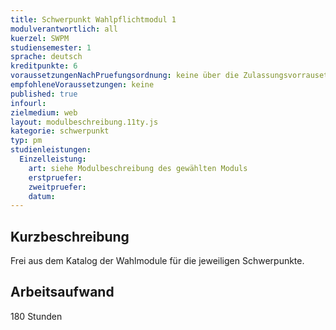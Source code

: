 ```yaml
---
title: Schwerpunkt Wahlpflichtmodul 1
modulverantwortlich: all
kuerzel: SWPM
studiensemester: 1
sprache: deutsch
kreditpunkte: 6
voraussetzungenNachPruefungsordnung: keine über die Zulassungsvorrausetzungen zum Studium hinausgehenden
empfohleneVoraussetzungen: keine
published: true
infourl: 
zielmedium: web
layout: modulbeschreibung.11ty.js
kategorie: schwerpunkt
typ: pm
studienleistungen:
  Einzelleistung:
    art: siehe Modulbeschreibung des gewählten Moduls
    erstpruefer: 
    zweitpruefer: 
    datum:
---
```


## Kurzbeschreibung
Frei aus dem Katalog der Wahlmodule für die jeweiligen Schwerpunkte.

## Arbeitsaufwand
180 Stunden

